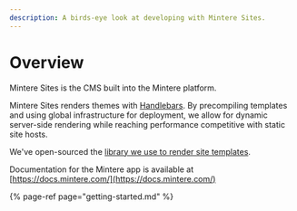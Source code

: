 ```yaml
---
description: A birds-eye look at developing with Mintere Sites.
---
```


# Overview

Mintere Sites is the CMS built into the Mintere platform.

Mintere Sites renders themes with [Handlebars](https://handlebarsjs.com/). By precompiling templates and using global infrastructure for deployment, we allow for dynamic server-side rendering while reaching performance competitive with static site hosts. 

We've open-sourced the [library we use to render site templates](https://github.com/mintere/sites-renderer).

Documentation for the Mintere app is available at [https://docs.mintere.com/](https://docs.mintere.com/)

{% page-ref page="getting-started.md" %}



